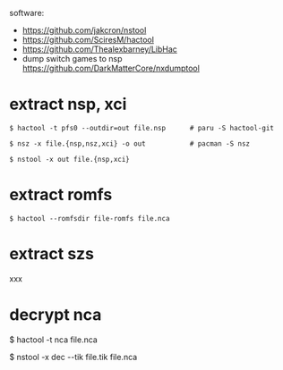 software:
  - https://github.com/jakcron/nstool
  - https://github.com/SciresM/hactool
  - https://github.com/Thealexbarney/LibHac
  - dump switch games to nsp https://github.com/DarkMatterCore/nxdumptool


# extract nsp, xci
```
$ hactool -t pfs0 --outdir=out file.nsp      # paru -S hactool-git

$ nsz -x file.{nsp,nsz,xci} -o out           # pacman -S nsz

$ nstool -x out file.{nsp,xci}
```


# extract romfs
```
$ hactool --romfsdir file-romfs file.nca
```


# extract szs

xxx

# decrypt nca

$ hactool -t nca file.nca

$ nstool -x dec --tik file.tik file.nca

